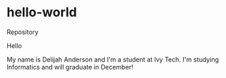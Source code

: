 # hello-world
Repository

Hello

My name is Delijah Anderson and I'm a student at Ivy Tech. I'm studying Informatics and will graduate in December!
